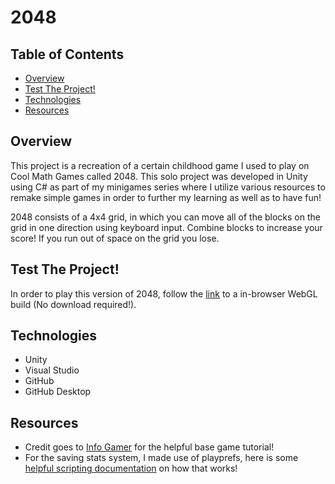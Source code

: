 # 2048
## Table of Contents
* [Overview](#Overview)
* [Test The Project!](#test-the-project)
* [Technologies](#Technologies)
* [Resources](#Resources)

## Overview
This project is a recreation of a certain childhood game I used to play on Cool Math Games called 2048. This solo project was developed in Unity using C# as part of my minigames series where I utilize various resources to remake simple games in order to further my learning as well as to have fun!

2048 consists of a 4x4 grid, in which you can move all of the blocks on the grid in one direction using keyboard input. Combine blocks to increase your score! If you run out of space on the grid you lose.

## Test The Project!
In order to play this version of 2048, follow the [link](https://sergeibak.github.io/PersonalWebsite/2048.html) to a in-browser WebGL build (No download required!).

## Technologies
- Unity
- Visual Studio
- GitHub
- GitHub Desktop

## Resources
- Credit goes to [Info Gamer](https://www.youtube.com/channel/UCyoayn_uVt2I55ZCUuBVRcQ/playlists) for the helpful base game tutorial!
- For the saving stats system, I made use of playprefs, here is some [helpful scripting documentation](https://docs.unity3d.com/ScriptReference/PlayerPrefs.html) on how that works!
